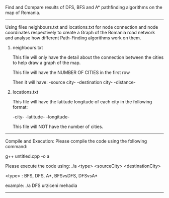 Find and Compare results of DFS, BFS and A* pathfinding algorithms on the map of Romania.

-----------------------------------------------------------------------------------------

Using files neighbours.txt and locations.txt for node connection and node coordinates respectively to create a Graph of the Romania road network and analyse how different Path-Finding algorithms work on them. 

1. neighbours.txt

	This file will only have the detail about the connection between the cities to help draw a graph of the map.
	
	This file will have the NUMBER OF CITIES in the first row
	
	Then it will have: -source city- -destination city- -distance-

2. locations.txt

	This file will have the latitude longitude of each city in the following format:
	
	-city- -latitude- -longitude-
	
	This file will NOT have the number of cities.

-----------------------------------------------------------------------------------------

Compile and Execution:
Please compile the code using the following command:

g++ untitled.cpp -o a

Please execute the code using:
\./a \<type> \<sourceCity> \<destinationCity>

\<type>	:		BFS, DFS, A*, BFSvsDFS, DFSvsA*

example:
./a DFS urziceni mehadia

-----------------------------------------------------------------------------------------
